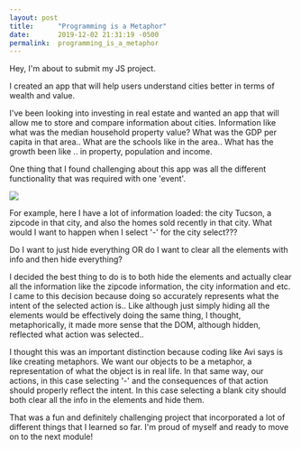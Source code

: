 ```yaml
---
layout: post
title:      "Programming is a Metaphor"
date:       2019-12-02 21:31:19 -0500
permalink:  programming_is_a_metaphor
---
```



Hey, I'm about to submit my JS project.

I created an app that will help users understand cities better in terms of wealth and value.

I've been looking into investing in real estate and wanted an app that will allow me to store and compare information about cities. Information like what was the median household property value? What was the GDP per capita in that area.. What are the schools like in the area.. What has the growth been like .. in property, population and income.

One thing that I found challenging about this app was all the different functionality that was required with one 'event'.

![](https://i.imgur.com/Ag2JMYL.png)

For example, here I have a lot of information loaded: the city Tucson, a zipcode in that city, and also the homes sold recently in that city. What would I want to happen when I select '-' for the city select???

Do I want to just hide everything OR do I want to clear all the elements with info and then hide everything?

I decided the best thing to do is to both hide the elements and actually clear all the information like the zipcode information, the city information and etc. I came to this decision because doing so accurately represents what the intent of the selected action is.. Like although just simply hiding all the elements would be effectively doing the same thing, I thought, metaphorically, it made more sense that the DOM, although hidden, reflected what action was selected..

I thought this was an important distinction because coding like Avi says is like creating metaphors. We want our objects to be a metaphor, a representation of what the object is in real life. In that same way, our actions, in this case selecting '-' and the consequences of that action should properly reflect the intent. In this case selecting a blank city should both clear all the info in the elements and hide them.

That was a fun and definitely challenging project that incorporated a lot of different things that I learned so far. I'm proud of myself and ready to move on to the next module!
